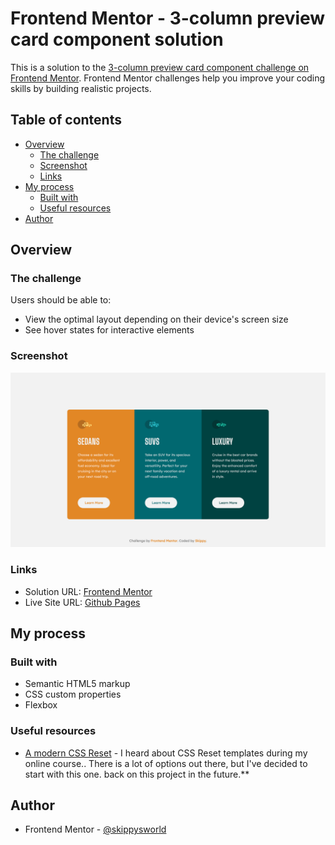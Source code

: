 # Frontend Mentor - 3-column preview card component solution

This is a solution to the [3-column preview card component challenge on Frontend Mentor](https://www.frontendmentor.io/challenges/3column-preview-card-component-pH92eAR2-). Frontend Mentor challenges help you improve your coding skills by building realistic projects.

## Table of contents

- [Overview](#overview)
  - [The challenge](#the-challenge)
  - [Screenshot](#screenshot)
  - [Links](#links)
- [My process](#my-process)
  - [Built with](#built-with)
  - [Useful resources](#useful-resources)
- [Author](#author)

## Overview

### The challenge

Users should be able to:

- View the optimal layout depending on their device's screen size
- See hover states for interactive elements

### Screenshot

![](./screenshot.png)

### Links

- Solution URL: [Frontend Mentor](https://www.frontendmentor.io/challenges/3column-preview-card-component-pH92eAR2-/hub/is-this-3-column-preview-challenge-as-clean-as-possible-mKoOQTrrm)
- Live Site URL: [Github Pages](https://skippysworld.github.io/3-Column-Preview-Card-Component/)

## My process

### Built with

- Semantic HTML5 markup
- CSS custom properties
- Flexbox

### Useful resources

- [A modern CSS Reset](https://piccalil.li/blog/a-modern-css-reset/) - I heard about CSS Reset templates during my online course.. There is a lot of options out there, but I've decided to start with this one. back on this project in the future.\*\*

## Author

- Frontend Mentor - [@skippysworld](https://www.frontendmentor.io/profile/skippysworld)
